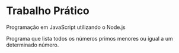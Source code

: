 # Trabalho Prático
Programação em JavaScript utilizando o Node.js

Programa que lista todos os números primos menores ou igual a um determinado número.

